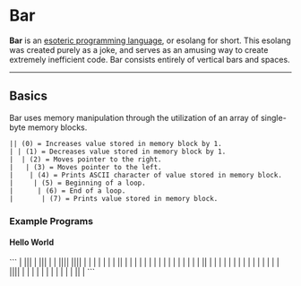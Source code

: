 <h1>Bar</h1>
<p><b>Bar</b> is an <a href="https://en.wikipedia.org/wiki/Esoteric_programming_language">esoteric programming language</a>, or esolang for short. This esolang was created purely as a joke, and serves as an amusing way to create extremely inefficient code. Bar consists entirely of vertical bars and spaces.</p>

---

<h2>Basics</h2>
Bar uses memory manipulation through the utilization of an array of single-byte memory blocks.

```
|| (0) = Increases value stored in memory block by 1.
| | (1) = Decreases value stored in memory block by 1.
|  | (2) = Moves pointer to the right.
|   | (3) = Moves pointer to the left.
|    | (4) = Prints ASCII character of value stored in memory block.
|     | (5) = Beginning of a loop.
|      | (6) = End of a loop.
|       | (7) = Prints value stored in memory block.
```

<h3>Example Programs</h3>

<h4>Hello World</h4>
```
 |     |||     |   |||  | |  ||||  ||||   |   |      | | | | |  ||      |   |   |   |   |    |   |   |   |   | |    |   |    |    |   |   ||    |   |   |   |   |    |  |  |    |  |  |  | |    |   |    ||||    |  |  |    |  | |    |   |   |   |   |   ||    |
```
